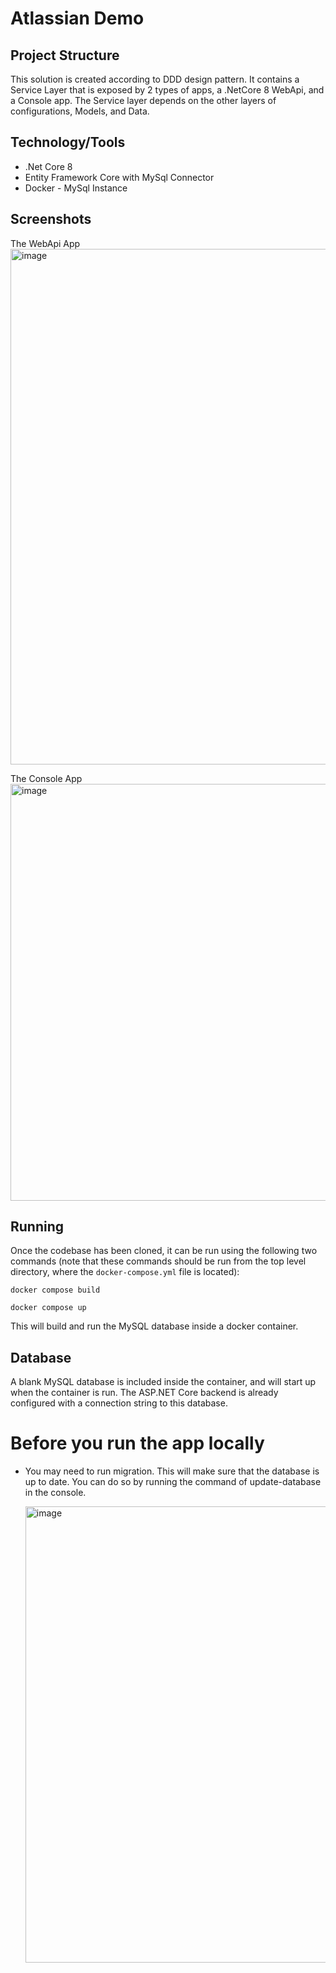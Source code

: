 # Atlassian Demo

## Project Structure

This solution is created according to DDD design pattern. It contains a Service Layer that is exposed by 2 types of apps, a .NetCore 8 WebApi, and a Console app.
The Service layer depends on the other layers of configurations, Models, and Data. 

## Technology/Tools
- .Net Core 8
- Entity Framework Core with MySql Connector
- Docker - MySql Instance

## Screenshots
The WebApi App
<img width="825" alt="image" src="https://github.com/user-attachments/assets/80f44286-8c36-46d3-8e93-0d7ea851870b" />

The Console App
<img width="667" alt="image" src="https://github.com/user-attachments/assets/14558d52-dc07-4688-9121-9e396bb6d5e6" />

## Running

Once the codebase has been cloned, it can be run using the following two commands (note that these commands should be run from the top level directory, where the `docker-compose.yml` file is located):

`docker compose build`

`docker compose up`

This will build and run the MySQL database inside a docker container.

## Database

A blank MySQL database is included inside the container, and will start up when the container is run. The ASP.NET Core backend is already configured with a connection string to this database.


# Before you run the app locally
- You may need to run migration. This will make sure that the database is up to date. You can do so by running the command of update-database in the console.
  
  <img width="730" alt="image" src="https://github.com/user-attachments/assets/95e1568b-afc1-4982-9f84-8e4348e28295" />


